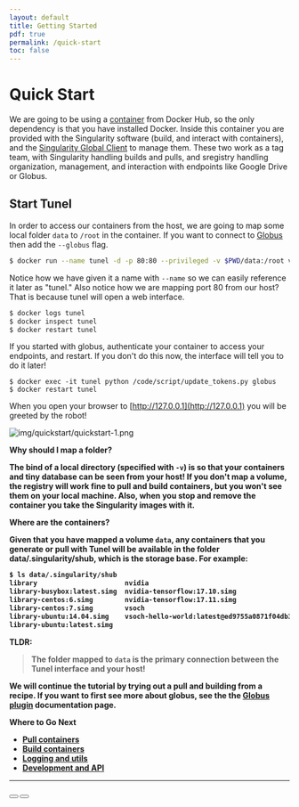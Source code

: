 ```yaml
---
layout: default
title: Getting Started
pdf: true
permalink: /quick-start
toc: false
---
```


# Quick Start

We are going to be using a <a href="https://hub.docker.com/r/vanessa/tunel/" target="_blank">container</a> 
from Docker Hub, so the only dependency is that you have installed Docker. Inside this container you
are provided with the Singularity software (build, and interact with containers), and the 
<a href="https://singularityhub.github.io/sregistry-cli">Singularity Global Client</a> to manage
them. These two work as a tag team, with Singularity handling builds and pulls, and sregistry
handling organization, management, and interaction with endpoints like Google Drive or Globus.

## Start Tunel
In order to access our containers from the host, we are going to map some local folder `data` to `/root`
in the container. If you want to connect to <a href="https://globus.org" target="_blank">Globus</a> 
then add the  `--globus` flag.

```bash
$ docker run --name tunel -d -p 80:80 --privileged -v $PWD/data:/root vanessa/tunel start --globus
```

Notice how we have given it a name with `--name` so we can easily reference it later as "tunel."
Also notice how we are mapping port 80 from our host? That is because tunel will open a web interface.

```bash
$ docker logs tunel
$ docker inspect tunel
$ docker restart tunel
```

If you started with globus, authenticate your container to access your endpoints, and restart.
If you don't do this now, the interface will tell you to do it later!

```
$ docker exec -it tunel python /code/script/update_tokens.py globus
$ docker restart tunel
```

When you open your browser to [http://127.0.0.1](http://127.0.0.1) you will be 
greeted by the robot!

![img/quickstart/quickstart-1.png](img/quickstart/quickstart-1.png)


<strong>Why should I map a folder?<strong>

The bind of a local directory (specified with `-v`) is so that your containers 
and tiny database can be seen from your host! If you don't map a volume,
the registry will work fine to pull and build containers, but you won't see them on your local machine.
Also, when you stop and remove the container you take the Singularity images with it. 

<strong>Where are the containers?<strong>

Given that you have mapped a volume `data`, any containers that you generate or pull with Tunel will be available
in the folder data/.singularity/shub, which is the storage base. For example:

```bash
$ ls data/.singularity/shub
library                      nvidia
library-busybox:latest.simg  nvidia-tensorflow:17.10.simg
library-centos:6.simg        nvidia-tensorflow:17.11.simg
library-centos:7.simg        vsoch
library-ubuntu:14.04.simg    vsoch-hello-world:latest@ed9755a0871f04db3e14971bec56a33f.simg
library-ubuntu:latest.simg
```

TLDR: 

> The folder mapped to `data` is the primary connection between the Tunel interface
and your host!

We will continue the tutorial by trying out a pull and building from a recipe. 
If you want to first see more about globus, see the the [Globus plugin](/interface/plugin-globus) documentation page.

<strong>Where to Go Next</strong>

 - [Pull containers](/interface/quick-start-pull)
 - [Build containers](/interface/quick-start-build)
 - [Logging and utils](/interface/quick-start-utils)
 - [Development and API](/interface/development)

<hr>
<div>
    <a href="/interface/quick-start-pull"><button class="previous-button btn btn-primary"><i class="fa fa-chevron-left"></i> </button></a>
    <a href="/interface/development"><button class="next-button btn btn-primary"><i class="fa fa-chevron-right"></i> </button></a>
</div><br>
